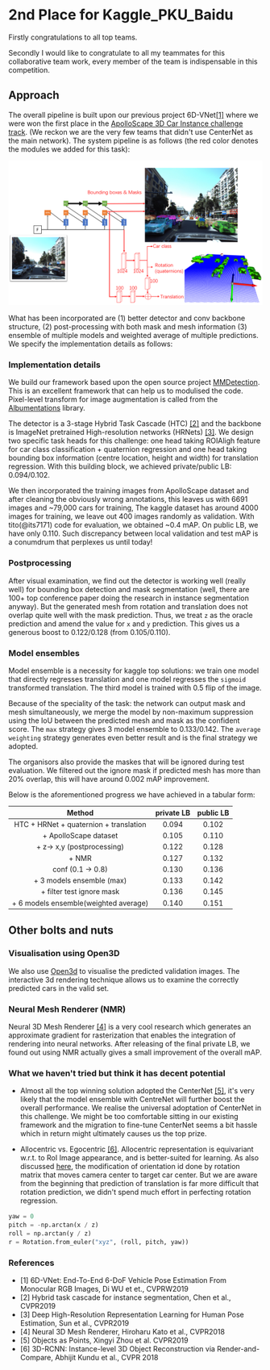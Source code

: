 # 2nd Place for Kaggle_PKU_Baidu

Firstly congratulations to all top teams.

Secondly I would like to congratulate to all my teammates 
for this collaborative team work, every member of the team 
is indispensable in this competition.


## Approach 

The overall pipeline is built upon our previous project 6D-VNet[[1]](#references) where we were won the first place in the [ApolloScape 3D Car Instance challenge track](http://apolloscape.auto/car_instance.html).
(We reckon we are the very few teams that didn't use CenterNet as the main network).
The system pipeline is as follows (the red color denotes the modules we added for this task):

![](./figures/system_pipeline_kaggle.PNG)

What has been incorporated are (1) better detector and conv backbone structure,
(2) post-processing with both mask and mesh information (3) ensemble of multiple models and
weighted average of multiple predictions. We specify the implementation details as follows:


### Implementation details
We build our framework based upon the open source project 
[MMDetection](https://github.com/open-mmlab/mmdetection]). This is an excellent framework that can help us to modulised the code.
Pixel-level transform for image augmentation is called from the [Albumentations](https://github.com/albumentations-team/albumentations) library.

The detector is a 3-stage Hybrid Task Cascade (HTC) [[2]](#references) and the backbone is ImageNet pretrained 
High-resolution networks (HRNets) [[3]](#references). 
We design two specific task heads for this challenge: one head taking ROIAligh feature
for car class classification + quaternion regression and one head taking bounding box information (centre location, height and width)
for translation regression.
With this building block, we achieved private/public LB: 0.094/0.102.

We then incorporated the training images from ApolloScape dataset and
after cleaning the obviously wrong annotations, this leaves us with 6691 images and ~79,000 cars for training,
The kaggle dataset has around 4000 images for training,
we leave out 400 images randomly as validation. With tito(@its7171) code for evaluation, we obtained 
~0.4 mAP. On public LB, we have only 0.110.
Such discrepancy between local validation and test mAP is a conumdrum that perplexes us until today!

### Postprocessing
After visual examination, we find out the detector is working well (really well)
for bounding box detection and mask segmentation (well, there are 100+ top conference paper doing the 
research in instance segmentation anyway). But the generated mesh from rotation and
translation does not overlap quite well with the mask prediction.
Thus, we treat `z` as the oracle prediction and amend the value for `x` and `y` prediction.
This gives us a generous boost to 0.122/0.128 (from 0.105/0.110). 


### Model ensembles
Model ensemble is a necessity for kaggle top solutions: we train 
one model that directly regresses translation and 
one model regresses the `sigmoid` transformed translation.
The third model is trained with 0.5 flip of the image.

Because of the speciality of the task: the network can output mask and mesh 
simultaneously, we merge the model by non-maximum suppression using the IoU 
between the predicted mesh and mask as the confident score.
The `max` strategy gives 3 model ensemble to 0.133/0.142.
The `average weighting` strategy generates even better result and 
is the final strategy we adopted.

The organisors also provide the maskes that will be ignored during test evaluation.
We filtered out the ignore mask if predicted mesh has more than 20% overlap,
this will have around 0.002 mAP improvement.

Below is the aforementioned progress we have achieved in a tabular form:



|Method              | private LB             |  public LB|
|:------------------: | :-------:|:-------------------------:|
|HTC + HRNet + quaternion + translation | 0.094  | 0.102|
|+ ApolloScape dataset      | 0.105          | 0.110|
|+ z-> x,y (postprocessing) | 0.122          | 0.128|
|+ NMR                      | 0.127          | 0.132|
|conf (0.1 -> 0.8)          | 0.130          | 0.136|
|+ 3 models ensemble (max)  | 0.133          | 0.142|
|+ filter test ignore mask  | 0.136          | 0.145|
|+ 6 models ensemble(weighted average)| 0.140 | 0.151|
  
  
## Other bolts and nuts
 
###  Visualisation using Open3D

We also use [Open3d](http://www.open3d.org/) to visualise the predicted 
validation images. The interactive 3d rendering technique allows us to examine
the correctly predicted cars in the valid set. 

### Neural Mesh Renderer (NMR)
Neural 3D Mesh Renderer [[4]](#references) is a very cool research which generates an approximate gradient
for rasterization that enables the integration of rendering into neural networks.
After releasing of the final private LB, we found out  using NMR actually gives
a small improvement of the overall mAP. 



### What we haven't tried but think it has decent potential

- Almost all the top winning solution adopted the CenterNet [[5]](#references), it's very likely that the model ensemble with
CentreNet will further boost the overall performance. We realise the universal
adoptation of CenterNet in this challenge. We might be too comfortable sitting
in our existing framework and the migration to fine-tune CenterNet seems a bit hassle
which in return might ultimately causes us the top prize. 

- Allocentric vs. Egocentric [[6]](#references). 
Allocentric representation is equivariant w.r.t. to RoI Image appearance, and is
better-suited for learning. As also discussed [here](https://www.kaggle.com/c/pku-autonomous-driving/discussion/127052),
the modification of orientation id done by rotation matrix that moves camera
center to target car center. But we are aware from the beginning that prediction of 
translation is far more difficult that rotation prediction, we didn't spend much effort in
perfecting rotation regression.
```python
yaw = 0
pitch = -np.arctan(x / z)
roll = np.arctan(y / z)
r = Rotation.from_euler("xyz", (roll, pitch, yaw))
```


### References

- [1] 6D-VNet: End-To-End 6-DoF Vehicle Pose Estimation From Monocular RGB Images, Di WU et et., CVPRW2019 
- [2] Hybrid task cascade for instance segmentation, Chen et al., CVPR2019
- [3] Deep High-Resolution Representation Learning for Human Pose Estimation, Sun et al., CVPR2019
- [4] Neural 3D Mesh Renderer, Hiroharu Kato et al., CVPR2018
- [5] Objects as Points, Xingyi Zhou et al. CVPR2019
- [6] 3D-RCNN: Instance-level 3D Object Reconstruction via Render-and-Compare, Abhijit Kundu et al., CVPR 2018

